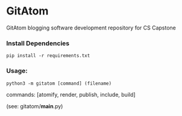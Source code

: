 # GitAtom
 GitAtom blogging software development repository for CS Capstone

### Install Dependencies
`pip install -r requirements.txt`

### Usage:
`python3 -m gitatom [command] (filename)`

commands: [atomify, render, publish, include, build]


(see: gitatom/__main__.py)

